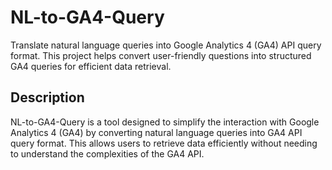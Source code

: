 # NL-to-GA4-Query

Translate natural language queries into Google Analytics 4 (GA4) API query format. This project helps convert user-friendly questions into structured GA4 queries for efficient data retrieval.

## Description
NL-to-GA4-Query is a tool designed to simplify the interaction with Google Analytics 4 (GA4) by converting natural language queries into GA4 API query format. This allows users to retrieve data efficiently without needing to understand the complexities of the GA4 API.